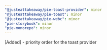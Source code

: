 ```yaml
---
"@justeattakeaway/pie-toast-provider": minor
"@justeattakeaway/pie-toast": minor
"@justeattakeaway/pie-webc": minor
"pie-storybook": minor
"pie-monorepo": minor
---
```


[Added] - priority order for the toast provider
